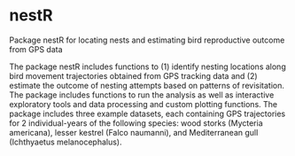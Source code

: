 # nestR
Package nestR for locating nests and estimating bird reproductive outcome from GPS data

The package nestR includes functions to (1) identify nesting locations along bird movement trajectories obtained from GPS tracking data and (2) estimate the outcome of nesting attempts based on patterns of revisitation. The package includes functions to run the analysis as well as interactive exploratory tools and data processing and custom plotting functions. The package includes three example datasets, each containing GPS trajectories for 2 individual-years of the following species: wood storks (Mycteria americana), lesser kestrel (Falco naumanni), and Mediterranean gull (Ichthyaetus melanocephalus). 
